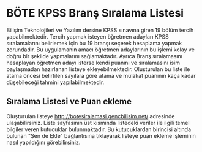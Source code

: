# BÖTE KPSS Branş Sıralama Listesi #

Bilişim Teknolojileri ve Yazılım dersine KPSS sınavına giren 19 bölüm tercih yapabilmektedir. Tercih yapmak isteyen öğretmen adayları KPSS sıralamalarını belirlemek için bu 19 branşı seçerek hesaplama yapmak zorundadır. Bu uygulamanın amacı öğretmen adaylarının bu işlemi kolay ve doğru bir şekilde yapmalarını sağlamaktadır. Ayrıca Branş sıralamasını hesaplayan öğretmen adayı isterse kendi puanını ve sıralamasını isim paylaşmadan hazırlanan listeye ekleyebilmektedir. Oluşturulan bu liste ile atama öncesi belirtilen sayılara göre atama ve mülakat puanının kaça kadar düşebileceği tahmini yapılabilmektedir.

## Sıralama Listesi ve Puan ekleme ##

Oluşturulan listeye http://botesiralamasi.gencbilisim.net/ adresinde ulaşabilirsiniz. 
Liste sayfasının üst kısmında listedeki veriler ile ilgili temel bilgiler veren kutucuklar bulunmaktadır. Bu kutucuklardan birincisi altında bulunan "Sen de Ekle" bağlantısına tıklayarak listeye puan ekleme işleminin nasıl yapıldığını görebilirsiniz.

